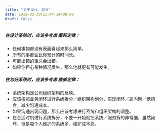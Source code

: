 ```yaml
---
title: "关于设计、划分"
date: 2019-03-30T21:44:14+08:00
draft: false
---
```

##### 在设计系统时，应该多考虑 墨菲定律：

- 任何事物都没有表面看起来那么简单。
- 所有的事都会比你预计的时间长。
- 可能出错的事总会出错。
- 如果你担心某种情况发生，那么他就更有可能发生。

##### 在划分系统时，应该多考虑 康威定律：

- 系统架构是公司组织架构的反映。
- 应该按照业务闭环进行系统拆分／组织架构划分，实现闭环／高内聚／低耦合，减少沟通成本。
- 如果沟通出现问题，那么应该考虑进行系统和组织架构的调整。
- 在合适时机进行系统拆分，不要一开始就把系统／服务拆的非常细，虽然闭环，但是每个人维护的系统多，维护成本高。
